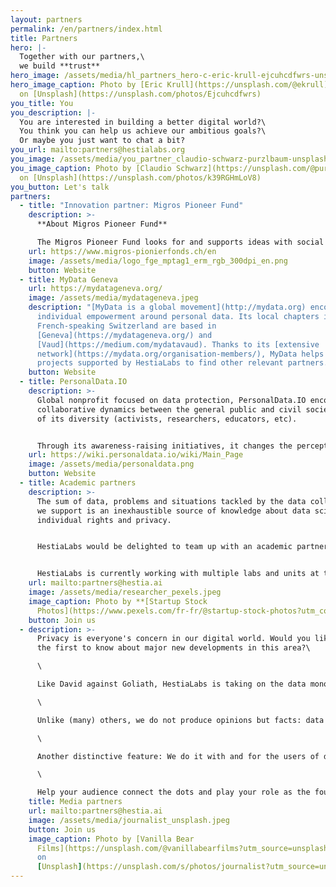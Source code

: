 ```yaml
---
layout: partners
permalink: /en/partners/index.html
title: Partners
hero: |-
  Together with our partners,\
  we build **trust**
hero_image: /assets/media/hl_partners_hero-c-eric-krull-ejcuhcdfwrs-unsplash-c.jpeg
hero_image_caption: Photo by [Eric Krull](https://unsplash.com/@ekrull)
  on [Unsplash](https://unsplash.com/photos/Ejcuhcdfwrs)
you_title: You
you_description: |-
  You are interested in building a better digital world?\
  You think you can help us achieve our ambitious goals?\
  Or maybe you just want to chat a bit?
you_url: mailto:partners@hestialabs.org
you_image: /assets/media/you_partner_claudio-schwarz-purzlbaum-unsplash.jpeg
you_image_caption: Photo by [Claudio Schwarz](https://unsplash.com/@purzlbaum)
  on [Unsplash](https://unsplash.com/photos/k39RGHmLoV8)
you_button: Let's talk
partners:
  - title: "Innovation partner: Migros Pioneer Fund"
    description: >-
      **About Migros Pioneer Fund**

      The Migros Pioneer Fund looks for and supports ideas with social potential. It enables pioneering projects that break new ground and seek out forward-looking solutions. Its impact-oriented funding approach combines financial support with coaching services. The Migros Pioneer Fund is part of the Migros Group's social engagement and is enabled by the Migros Group with around CHF 15 million annually. For further information: [www.migros- pioneer-fund.ch/en](https://www.migros-pionierfonds.ch/en)
    url: https://www.migros-pionierfonds.ch/en
    image: /assets/media/logo_fge_mptag1_erm_rgb_300dpi_en.png
    button: Website
  - title: MyData Geneva
    url: https://mydatageneva.org/
    image: /assets/media/mydatageneva.jpeg
    description: "[MyData is a global movement](http://mydata.org) encouraging
      individual empowerment around personal data. Its local chapters in
      French-speaking Switzerland are based in
      [Geneva](https://mydatageneva.org/) and
      [Vaud](https://medium.com/mydatavaud). Thanks to its [extensive
      network](https://mydata.org/organisation-members/), MyData helps the
      projects supported by HestiaLabs to find other relevant partners."
    button: Website
  - title: PersonalData.IO
    description: >-
      Global nonprofit focused on data protection, PersonalData.IO encourages
      collaborative dynamics between the general public and civil society in all
      of its diversity (activists, researchers, educators, etc).


      Through its awareness-raising initiatives, it changes the perception of people outside our [data collectives](https://hestialabs.org/en/projects/) about the issues we address, and how they want to situate themselves as actors of change.
    url: https://wiki.personaldata.io/wiki/Main_Page
    image: /assets/media/personaldata.png
    button: Website
  - title: Academic partners
    description: >-
      The sum of data, problems and situations tackled by the data collectives
      we support is an inexhaustible source of knowledge about data science,
      individual rights and privacy.


      HestiaLabs would be delighted to team up with an academic partner or partners. Their expertise and legitimacy on these topics would enhance the value of this knowledge and give it the scientific resonance it deserves.


      HestiaLabs is currently working with multiple labs and units at the [University of Genève](https://www.unige.ch/) and the [Ecole Polytechnique Fédérale de Lausanne](https://www.epfl.ch).
    url: mailto:partners@hestia.ai
    image: /assets/media/researcher_pexels.jpeg
    image_caption: Photo by **[Startup Stock
      Photos](https://www.pexels.com/fr-fr/@startup-stock-photos?utm_content=attributionCopyText&utm_medium=referral&utm_source=pexels)** on **[Pexels](https://www.pexels.com/fr-fr/photo/homme-personne-piece-rechercher-212286/?utm_content=attributionCopyText&utm_medium=referral&utm_source=pexels)**
    button: Join us
  - description: >-
      Privacy is everyone's concern in our digital world. Would you like to be
      the first to know about major new developments in this area?\

      \

      Like David against Goliath, HestiaLabs is taking on the data monopoly economy for the benefit of all. [With success](https://twitter.com/jason_kint/status/1381776266630664198?s=20).\

      \

      Unlike (many) others, we do not produce opinions but facts: data analysis, tangible innovations, scientific knowledge…\

      \

      Another distinctive feature: We do it with and for the users of digital services, not without their knowledge.\

      \

      Help your audience connect the dots and play your role as the fourth estate by covering our efforts.
    title: Media partners
    url: mailto:partners@hestia.ai
    image: /assets/media/journalist_unsplash.jpeg
    button: Join us
    image_caption: Photo by [Vanilla Bear
      Films](https://unsplash.com/@vanillabearfilms?utm_source=unsplash&utm_medium=referral&utm_content=creditCopyText)
      on
      [Unsplash](https://unsplash.com/s/photos/journalist?utm_source=unsplash&utm_medium=referral&utm_content=creditCopyText)
---
```

